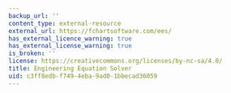 ```yaml
---
backup_url: ''
content_type: external-resource
external_url: https://fchartsoftware.com/ees/
has_external_licence_warning: true
has_external_license_warning: true
is_broken: ''
license: https://creativecommons.org/licenses/by-nc-sa/4.0/
title: Engineering Equation Solver
uid: c3ff8edb-f749-4eba-9ad0-1bbecad36059
---
```

